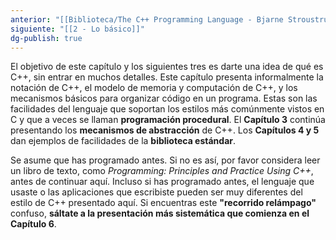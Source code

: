 ```yaml
---
anterior: "[[Biblioteca/The C++ Programming Language - Bjarne Stroustrup/2 - Un Tour Por C++ - Lo Básico/0 - Inicio]]"
siguiente: "[[2 - Lo básico]]"
dg-publish: true
---
```


El objetivo de este capítulo y los siguientes tres es darte una idea de qué es C++, sin entrar en muchos detalles.  Este capítulo presenta informalmente la notación de C++, el modelo de memoria y computación de C++, y los mecanismos básicos para organizar código en un programa. Estas son las facilidades del lenguaje que soportan los estilos más comúnmente vistos en C y que a veces se llaman **programación procedural**. El **Capítulo 3** continúa presentando los **mecanismos de abstracción** de C++.   Los **Capítulos 4 y 5** dan ejemplos de facilidades de la **biblioteca estándar**.

Se asume que has programado antes. Si no es así, por favor considera leer un libro de texto, como _Programming: Principles and Practice Using C++_, antes de continuar aquí. Incluso si has programado antes, el lenguaje que usaste o las aplicaciones que escribiste pueden ser muy diferentes del estilo de C++ presentado aquí. Si encuentras este **"recorrido relámpago"** confuso, **sáltate a la presentación más sistemática que comienza en el Capítulo 6**. 
